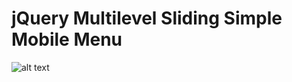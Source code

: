 jQuery Multilevel Sliding Simple Mobile Menu 
===============

![alt text](https://github.com/nextvikas/jQuery-Multilevel-Sliding-Simple-Mobile-Menu/blob/master/screenshot.png)

